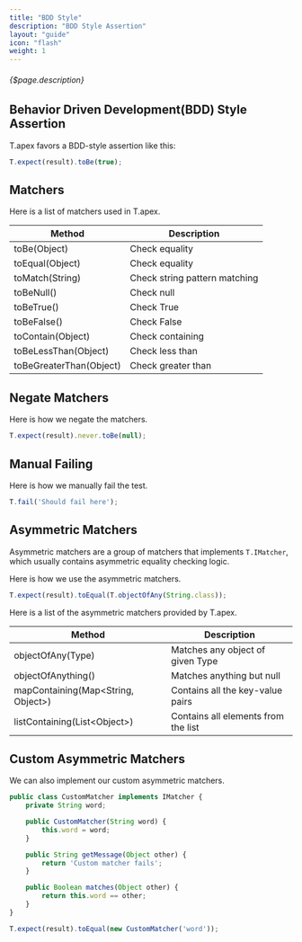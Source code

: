 ```yaml
---
title: "BDD Style"
description: "BDD Style Assertion"
layout: "guide"
icon: "flash"
weight: 1
---
```


###### {$page.description}

<article id="1">

## Behavior Driven Development(BDD) Style Assertion

T.apex favors a BDD-style assertion like this:

```javascript
T.expect(result).toBe(true);
```

</article>

<article id="2">

## Matchers

Here is a list of matchers used in T.apex.

| Method | Description |
| ------ | ----------- |
| toBe(Object) | Check equality |
| toEqual(Object) | Check equality |
| toMatch(String) | Check string pattern matching |
| toBeNull() | Check null |
| toBeTrue() | Check True |
| toBeFalse() | Check False |
| toContain(Object) | Check containing |
| toBeLessThan(Object) | Check less than |
| toBeGreaterThan(Object) | Check greater than |

</article>

<article id="3">

## Negate Matchers

Here is how we negate the matchers.

```javascript
T.expect(result).never.toBe(null);
```

</article>

<article id="4">

## Manual Failing

Here is how we manually fail the test.

```javascript
T.fail('Should fail here');
```

</article>

<article id="5">

## Asymmetric Matchers

Asymmetric matchers are a group of matchers that implements `T.IMatcher`, which usually contains
asymmetric equality checking logic.

Here is how we use the asymmetric matchers.

```javascript
T.expect(result).toEqual(T.objectOfAny(String.class));
```

Here is a list of the asymmetric matchers provided by T.apex.

| Method | Description |
| ------ | ----------- |
| objectOfAny(Type) | Matches any object of given Type |
| objectOfAnything() | Matches anything but null |
| mapContaining(Map&lt;String, Object&gt;) | Contains all the key-value pairs |
| listContaining(List&lt;Object&gt;) | Contains all elements from the list |

</article>

<article id="6">

## Custom Asymmetric Matchers

We can also implement our custom asymmetric matchers.

```javascript
public class CustomMatcher implements IMatcher {
    private String word;

    public CustomMatcher(String word) {
        this.word = word;
    }

    public String getMessage(Object other) {
        return 'Custom matcher fails';
    }

    public Boolean matches(Object other) {
        return this.word == other;
    }
}

T.expect(result).toEqual(new CustomMatcher('word'));
```

</article>
